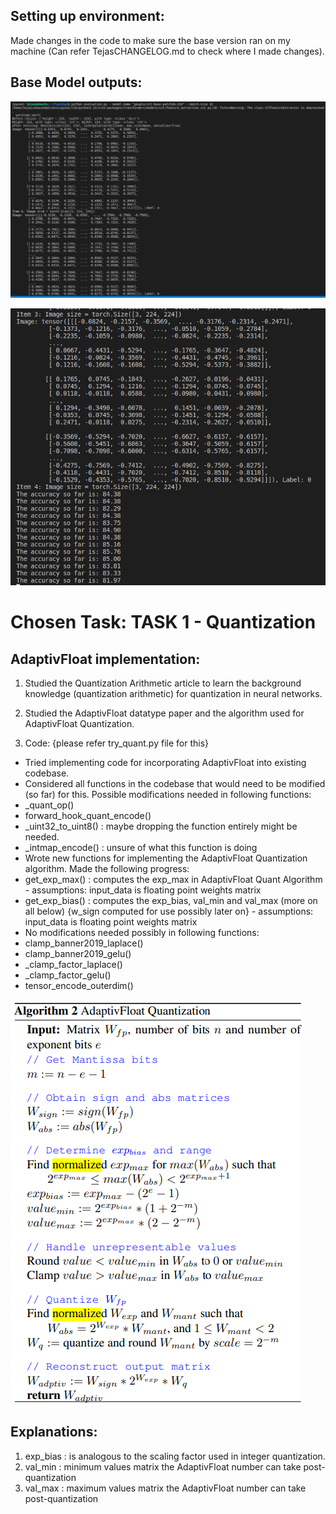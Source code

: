 ## Setting up environment:
Made changes in the code to make sure the base version ran on my machine (Can refer TejasCHANGELOG.md to check where I made changes).

## Base Model outputs:

![Base Model Output Image 1](base_model_output1.png)

![Base Model Output Image 2](base_model_output2.png)


# Chosen Task: TASK 1 - Quantization

## AdaptivFloat implementation:

1. Studied the Quantization Arithmetic article to learn the background knowledge (quantization arithmetic) for quantization in neural networks.

2. Studied the AdaptivFloat datatype paper and the algorithm used for AdaptivFloat Quantization.

3. Code: {please refer try_quant.py file for this}
- Tried implementing code for incorporating AdaptivFloat into existing codebase.
- Considered all functions in the codebase that would need to be modified (so far) for this. Possible modifications needed in following functions:
 - _quant_op()
 - forward_hook_quant_encode()
 - _uint32_to_uint8() : maybe dropping the function entirely might be needed.
 - _intmap_encode() : unsure of what this function is doing
- Wrote new functions for implementing the AdaptivFloat Quantization algorithm. Made the following progress:
 - get_exp_max() : computes the exp_max in AdaptivFloat Quant Algorithm - assumptions: input_data is floating point weights matrix
 - get_exp_bias() : computes the exp_bias, val_min and val_max (more on all below) {w_sign computed for use possibly later on} - assumptions: input_data is floating point weights matrix
- No modifications needed possibly in following functions:
 - clamp_banner2019_laplace()
 - clamp_banner2019_gelu()
 - _clamp_factor_laplace()
 - _clamp_factor_gelu()
 - tensor_encode_outerdim()


![Adaptive Quantization Algorithm](adaptiv_quant_algo.png)

## Explanations:
1. exp_bias : is analogous to the scaling factor used in integer quantization.
2. val_min : minimum values matrix the AdaptivFloat number can take post-quantization
3. val_max : maximum values matrix the AdaptivFloat number can take post-quantization






